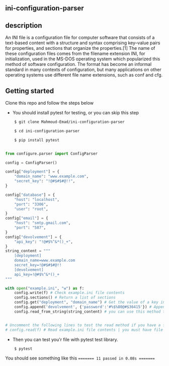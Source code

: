 ## ini-configuration-parser

## description
<p>
    An INI file is a configuration file for computer software that consists of a text-based content with a structure and syntax comprising key–value pairs for properties, and sections that organize the properties.[1] The name of these configuration files comes from the filename extension INI, for initialization, used in the MS-DOS operating system which popularized this method of software configuration. The format has become an informal standard in many contexts of configuration, but many applications on other operating systems use different file name extensions, such as conf and cfg.
</p>

## Getting started
<p>Clone this repo and follow the steps below</p>

* You should install pytest for testing, or you can skip this step

```bash
    $ git clone Mahmoud-Emad/ini-configuration-parser

    $ cd ini-configuration-parser

    $ pip install pytest
```

```python

from configure.parser import ConfigParser

config = ConfigParser()

config["deployment"] = {
    "domain_name": "www.example.com",
    "secret_key": "!@#$#$#@!!",
}

config["database"] = {
    "host": "localhost",
    "port": "3306",
    "user": "root",
}
config["email"] = {
    "host": "smtp.gmail.com",
    "port": "587",
}
config["devolvement"] = {
    "api_key": "!@#$%^&*()_+",
}
string_content = """
    [deployment]
    domain_name=www.example.com
    secret_key=!@#$#$#@!!
    [devolvement]
    api_key=!@#$%^&*()_+
"""

with open("example.ini", "w") as f:
    config.write(f) # Check example.ini file contents
    config.sections() # Return a list of sections
    config.get("deployment", "domain_name") # Get the value of a key in a section
    config.append('devolvement', {'password':'#%$%80@#$36415'}) # Append a new key/value pair to section 'devolvement'
    config.read_from_string(string_content) # you can use this method to check if everything working well


# Uncomment the following lines to test the read method if you have a file
# config.read(f) # Read example.ini file contents | you must have file example.ini in the same directory

```

* Then you can test you'r file with pytest test library.

```bash
    $ pytest
```
You should see something like this
`======= 11 passed in 0.08s =======`
